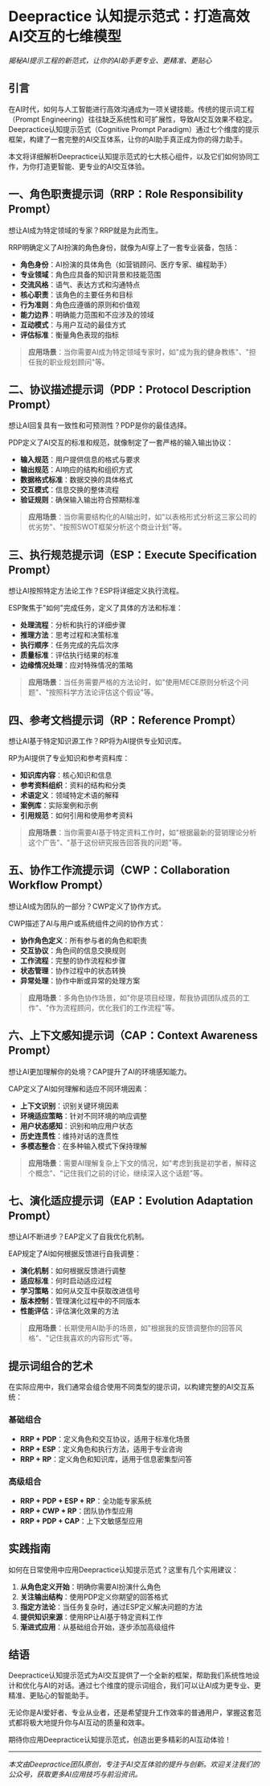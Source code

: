 # Deepractice 认知提示范式：打造高效AI交互的七维模型

*揭秘AI提示工程的新范式，让你的AI助手更专业、更精准、更贴心*

## 引言

在AI时代，如何与人工智能进行高效沟通成为一项关键技能。传统的提示词工程（Prompt Engineering）往往缺乏系统性和可扩展性，导致AI交互效果不稳定。Deepractice认知提示范式（Cognitive Prompt Paradigm）通过七个维度的提示框架，构建了一套完整的AI交互体系，让你的AI助手真正成为你的得力助手。

本文将详细解析Deepractice认知提示范式的七大核心组件，以及它们如何协同工作，为你打造更智能、更专业的AI交互体验。

## 一、角色职责提示词（RRP：Role Responsibility Prompt）

想让AI成为特定领域的专家？RRP就是为此而生。

RRP明确定义了AI扮演的角色身份，就像为AI穿上了一套专业装备，包括：

- **角色身份**：AI扮演的具体角色（如营销顾问、医疗专家、编程助手）
- **专业领域**：角色应具备的知识背景和技能范围
- **交流风格**：语气、表达方式和沟通特点
- **核心职责**：该角色的主要任务和目标
- **行为准则**：角色应遵循的原则和价值观
- **能力边界**：明确能力范围和不应涉及的领域
- **互动模式**：与用户互动的最佳方式
- **评估标准**：衡量角色表现的指标

> **应用场景**：当你需要AI成为特定领域专家时，如"成为我的健身教练"、"担任我的职业规划顾问"等。

## 二、协议描述提示词（PDP：Protocol Description Prompt）

想让AI回复具有一致性和可预测性？PDP是你的最佳选择。

PDP定义了AI交互的标准和规范，就像制定了一套严格的输入输出协议：

- **输入规范**：用户提供信息的格式与要求
- **输出规范**：AI响应的结构和组织方式
- **数据格式标准**：数据交换的具体格式
- **交互模式**：信息交换的整体流程
- **验证规则**：确保输入输出符合预期标准

> **应用场景**：当你需要结构化的AI输出时，如"以表格形式分析这三家公司的优劣势"、"按照SWOT框架分析这个商业计划"等。

## 三、执行规范提示词（ESP：Execute Specification Prompt）

想让AI按照特定方法论工作？ESP将详细定义执行流程。

ESP聚焦于"如何"完成任务，定义了具体的方法和标准：

- **处理流程**：分析和执行的详细步骤
- **推理方法**：思考过程和决策标准
- **执行顺序**：任务完成的先后次序
- **质量标准**：评估执行结果的标准
- **边缘情况处理**：应对特殊情况的策略

> **应用场景**：当任务需要严格的方法论时，如"使用MECE原则分析这个问题"、"按照科学方法论评估这个假设"等。

## 四、参考文档提示词（RP：Reference Prompt）

想让AI基于特定知识源工作？RP将为AI提供专业知识库。

RP为AI提供了专业知识和参考资料库：

- **知识库内容**：核心知识和信息
- **参考资料组织**：资料的结构和分类
- **术语定义**：领域特定术语的解释
- **案例库**：实际案例和示例
- **引用规范**：如何引用和使用参考资料

> **应用场景**：当你需要AI基于特定资料工作时，如"根据最新的营销理论分析这个广告"、"基于这份研究报告回答我的问题"等。

## 五、协作工作流提示词（CWP：Collaboration Workflow Prompt）

想让AI成为团队的一部分？CWP定义了协作方式。

CWP描述了AI与用户或系统组件之间的协作方式：

- **协作角色定义**：所有参与者的角色和职责
- **交互协议**：角色间的信息交换规则
- **工作流程**：完整的协作流程和步骤
- **状态管理**：协作过程中的状态转换
- **异常处理**：协作中断或异常的处理方案

> **应用场景**：多角色协作场景，如"你是项目经理，帮我协调团队成员的工作"、"作为流程顾问，优化我们的工作流程"等。

## 六、上下文感知提示词（CAP：Context Awareness Prompt）

想让AI更加理解你的处境？CAP提升了AI的环境感知能力。

CAP定义了AI如何理解和适应不同环境因素：

- **上下文识别**：识别关键环境因素
- **环境适应策略**：针对不同环境的响应调整
- **用户状态感知**：识别和响应用户状态
- **历史连贯性**：维持对话的连贯性
- **多模态整合**：在多种输入模式下保持理解

> **应用场景**：需要AI理解复杂上下文的情况，如"考虑到我是初学者，解释这个概念"、"记住我们之前的讨论，继续深入这个话题"等。

## 七、演化适应提示词（EAP：Evolution Adaptation Prompt）

想让AI不断进步？EAP定义了自我优化机制。

EAP规定了AI如何根据反馈进行自我调整：

- **演化机制**：如何根据反馈进行调整
- **适应标准**：何时启动适应过程
- **学习策略**：如何从交互中获取改进信号
- **版本控制**：管理演化过程中的不同版本
- **性能评估**：评估演化效果的方法

> **应用场景**：长期使用AI助手的场景，如"根据我的反馈调整你的回答风格"、"记住我喜欢的内容形式"等。

## 提示词组合的艺术

在实际应用中，我们通常会组合使用不同类型的提示词，以构建完整的AI交互系统：

### 基础组合

- **RRP + PDP**：定义角色和交互协议，适用于标准化场景
- **RRP + ESP**：定义角色和执行方法，适用于专业咨询
- **RRP + RP**：定义角色和知识库，适用于信息密集型问答

### 高级组合

- **RRP + PDP + ESP + RP**：全功能专家系统
- **RRP + CWP + RP**：团队协作型应用
- **RRP + PDP + CAP**：上下文敏感型应用

## 实践指南

如何在日常使用中应用Deepractice认知提示范式？这里有几个实用建议：

1. **从角色定义开始**：明确你需要AI扮演什么角色
2. **关注输出结构**：使用PDP定义你期望的回答格式
3. **指定方法论**：当任务复杂时，通过ESP定义解决问题的方法
4. **提供知识来源**：使用RP让AI基于特定资料工作
5. **渐进式应用**：从基础组合开始，逐步添加高级组件

## 结语

Deepractice认知提示范式为AI交互提供了一个全新的框架，帮助我们系统性地设计和优化与AI的对话。通过七个维度的提示词组合，我们可以让AI成为更专业、更精准、更贴心的智能助手。

无论你是AI爱好者、专业从业者，还是希望提升工作效率的普通用户，掌握这套范式都将极大地提升你与AI互动的质量和效率。

期待你应用Deepractice认知提示范式，创造出更多精彩的AI互动体验！

---

*本文由Deepractice团队原创，专注于AI交互体验的提升与创新。欢迎关注我们的公众号，获取更多AI应用技巧与前沿资讯。*
